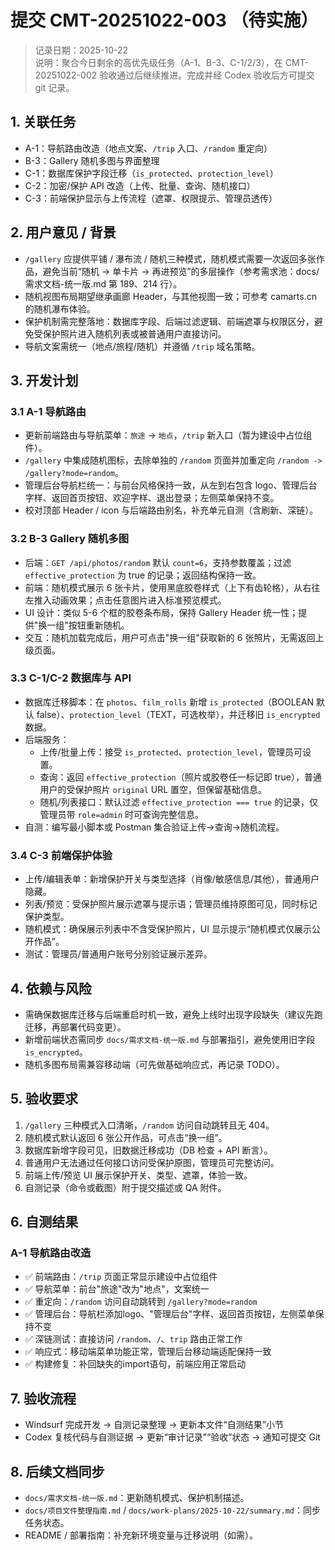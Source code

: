 # 提交 CMT-20251022-003 （待实施）
> 记录日期：2025-10-22  
> 说明：聚合今日剩余的高优先级任务（A-1、B-3、C-1/2/3），在 CMT-20251022-002 验收通过后继续推进。完成并经 Codex 验收后方可提交 git 记录。

## 1. 关联任务
- A-1：导航路由改造（地点文案、`/trip` 入口、`/random` 重定向）
- B-3：Gallery 随机多图与界面整理
- C-1：数据库保护字段迁移（`is_protected`、`protection_level`）
- C-2：加密/保护 API 改造（上传、批量、查询、随机接口）
- C-3：前端保护显示与上传流程（遮罩、权限提示、管理员透传）

## 2. 用户意见 / 背景
- `/gallery` 应提供平铺 / 瀑布流 / 随机三种模式，随机模式需要一次返回多张作品，避免当前“随机 → 单卡片 → 再进预览”的多层操作（参考需求池：docs/需求文档-统一版.md 第 189、214 行）。
- 随机视图布局期望继承画廊 Header，与其他视图一致；可参考 camarts.cn 的随机瀑布体验。
- 保护机制需完整落地：数据库字段、后端过滤逻辑、前端遮罩与权限区分，避免受保护照片进入随机列表或被普通用户直接访问。
- 导航文案需统一（地点/旅程/随机）并遵循 `/trip` 域名策略。

## 3. 开发计划
### 3.1 A-1 导航路由
- 更新前端路由与导航菜单：`旅途` → `地点`，`/trip` 新入口（暂为建设中占位组件）。
- `/gallery` 中集成随机图标，去除单独的 `/random` 页面并加重定向 `/random -> /gallery?mode=random`。
- 管理后台导航栏统一：与前台风格保持一致，从左到右包含 logo、管理后台字样、返回首页按钮、欢迎字样、退出登录；左侧菜单保持不变。
- 校对顶部 Header / icon 与后端路由别名，补充单元自测（含刷新、深链）。

### 3.2 B-3 Gallery 随机多图
- 后端：`GET /api/photos/random` 默认 `count=6`，支持参数覆盖；过滤 `effective_protection` 为 true 的记录；返回结构保持一致。
- 前端：随机模式展示 6 张卡片，使用黑底胶卷样式（上下有齿轮格），从右往左推入动画效果；点击任意图片进入标准预览模式。
- UI 设计：类似 5-6 个框的胶卷条布局，保持 Gallery Header 统一性；提供"换一组"按钮重新随机。
- 交互：随机加载完成后，用户可点击"换一组"获取新的 6 张照片，无需返回上级页面。

### 3.3 C-1/C-2 数据库与 API
- 数据库迁移脚本：在 `photos`、`film_rolls` 新增 `is_protected`（BOOLEAN 默认 false）、`protection_level`（TEXT，可选枚举），并迁移旧 `is_encrypted` 数据。
- 后端服务：
  - 上传/批量上传：接受 `is_protected`、`protection_level`，管理员可设置。
  - 查询：返回 `effective_protection`（照片或胶卷任一标记即 true），普通用户的受保护照片 `original` URL 置空，但保留基础信息。
  - 随机/列表接口：默认过滤 `effective_protection === true` 的记录，仅管理员带 `role=admin` 时可查询完整信息。
- 自测：编写最小脚本或 Postman 集合验证上传→查询→随机流程。

### 3.4 C-3 前端保护体验
- 上传/编辑表单：新增保护开关与类型选择（肖像/敏感信息/其他），普通用户隐藏。
- 列表/预览：受保护照片展示遮罩与提示语；管理员维持原图可见，同时标记保护类型。
- 随机模式：确保展示列表中不含受保护照片，UI 显示提示“随机模式仅展示公开作品”。
- 测试：管理员/普通用户账号分别验证展示差异。

## 4. 依赖与风险
- 需确保数据库迁移与后端重启时机一致，避免上线时出现字段缺失（建议先跑迁移，再部署代码变更）。
- 新增前端状态需同步 `docs/需求文档-统一版.md` 与部署指引，避免使用旧字段 `is_encrypted`。
- 随机多图布局需兼容移动端（可先做基础响应式，再记录 TODO）。

## 5. 验收要求
1. `/gallery` 三种模式入口清晰，`/random` 访问自动跳转且无 404。
2. 随机模式默认返回 6 张公开作品，可点击“换一组”。
3. 数据库新增字段可见，旧数据迁移成功（DB 检查 + API 断言）。
4. 普通用户无法通过任何接口访问受保护原图，管理员可完整访问。
5. 前端上传/预览 UI 展示保护开关、类型、遮罩，体验一致。
6. 自测记录（命令或截图）附于提交描述或 QA 附件。

## 6. 自测结果
### A-1 导航路由改造
- ✅ 前端路由：`/trip` 页面正常显示建设中占位组件
- ✅ 导航菜单：前台"旅途"改为"地点"，文案统一
- ✅ 重定向：`/random` 访问自动跳转到 `/gallery?mode=random`
- ✅ 管理后台：导航栏添加logo、"管理后台"字样、返回首页按钮，左侧菜单保持不变
- ✅ 深链测试：直接访问 `/random`、`/`、`trip` 路由正常工作
- ✅ 响应式：移动端菜单功能正常，管理后台移动端适配保持一致
- ✅ 构建修复：补回缺失的import语句，前端应用正常启动

## 7. 验收流程
- Windsurf 完成开发 → 自测记录整理 → 更新本文件“自测结果”小节
- Codex 复核代码与自测证据 → 更新“审计记录”“验收”状态 → 通知可提交 Git

## 8. 后续文档同步
- `docs/需求文档-统一版.md`：更新随机模式、保护机制描述。
- `docs/项目文件整理指南.md` / `docs/work-plans/2025-10-22/summary.md`：同步任务状态。
- README / 部署指南：补充新环境变量与迁移说明（如需）。
